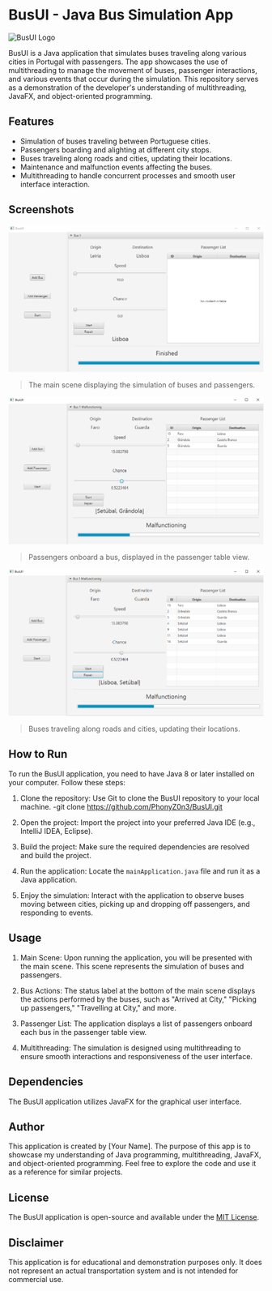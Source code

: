 # BusUI - Java Bus Simulation App

![BusUI Logo](https://github.com/PhonyZ0n3/BusUI/blob/main/BusUI.png)

BusUI is a Java application that simulates buses traveling along various cities in Portugal with passengers. The app showcases the use of multithreading to manage the movement of buses, passenger interactions, and various events that occur during the simulation. This repository serves as a demonstration of the developer's understanding of multithreading, JavaFX, and object-oriented programming.

## Features

- Simulation of buses traveling between Portuguese cities.
- Passengers boarding and alighting at different city stops.
- Buses traveling along roads and cities, updating their locations.
- Maintenance and malfunction events affecting the buses.
- Multithreading to handle concurrent processes and smooth user interface interaction.

## Screenshots

![Screenshot 1](screenshots/screenshot1.png)
> The main scene displaying the simulation of buses and passengers.

![Screenshot 2](screenshots/screenshot2.png)
> Passengers onboard a bus, displayed in the passenger table view.

![Screenshot 3](screenshots/screenshot3.png)
> Buses traveling along roads and cities, updating their locations.

## How to Run

To run the BusUI application, you need to have Java 8 or later installed on your computer. Follow these steps:

1. Clone the repository: Use Git to clone the BusUI repository to your local machine.
   -git clone https://github.com/PhonyZ0n3/BusUI.git
   
3. Open the project: Import the project into your preferred Java IDE (e.g., IntelliJ IDEA, Eclipse).

4. Build the project: Make sure the required dependencies are resolved and build the project.

5. Run the application: Locate the `mainApplication.java` file and run it as a Java application.

6. Enjoy the simulation: Interact with the application to observe buses moving between cities, picking up and dropping off passengers, and responding to events.

## Usage

1. Main Scene: Upon running the application, you will be presented with the main scene. This scene represents the simulation of buses and passengers.

2. Bus Actions: The status label at the bottom of the main scene displays the actions performed by the buses, such as "Arrived at City," "Picking up passengers," "Travelling at City," and more.

3. Passenger List: The application displays a list of passengers onboard each bus in the passenger table view.

4. Multithreading: The simulation is designed using multithreading to ensure smooth interactions and responsiveness of the user interface.

## Dependencies

The BusUI application utilizes JavaFX for the graphical user interface.

## Author

This application is created by [Your Name]. The purpose of this app is to showcase my understanding of Java programming, multithreading, JavaFX, and object-oriented programming. Feel free to explore the code and use it as a reference for similar projects.

## License

The BusUI application is open-source and available under the [MIT License](https://github.com/PhonyZ0n3/BusUI/blob/main/LICENSE).

## Disclaimer

This application is for educational and demonstration purposes only. It does not represent an actual transportation system and is not intended for commercial use.


